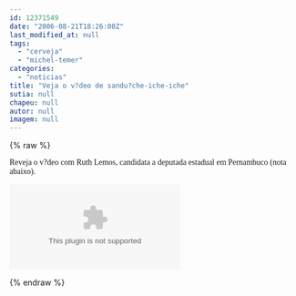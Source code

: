 ```yaml
---
id: 12371549
date: "2006-08-21T18:26:00Z"
last_modified_at: null
tags:
  - "cerveja"
  - "michel-temer"
categories:
  - "noticias"
title: "Veja o v?deo de sandu?che-iche-iche"
sutia: null
chapeu: null
autor: null
imagem: null
---
```

{% raw %}
<p><P><FONT face=Verdana>Reveja o v?deo com Ruth Lemos, candidata a deputada estadual em Pernambuco (nota abaixo).</FONT></P></p>
<p><OBJECT height=350 width=425><PARAM NAME=\"movie\" VALUE=\"https://www.youtube.com/v/OJVGsKEAMIU\"></p>
<p><embed src=\"https://www.youtube.com/v/OJVGsKEAMIU\" type=\"application/x-shockwave-flash\" width=\"425\" height=\"350\"></embed></OBJECT> </p>
{% endraw %}